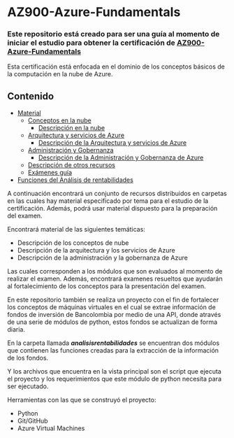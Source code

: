 # AZ900-Azure-Fundamentals

### Este repositorio está creado para ser una guía al momento de iniciar el estudio para obtener la certificación de [AZ900-Azure-Fundamentals](https://learn.microsoft.com/en-us/certifications/exams/az-900/)

Esta certificación está enfocada en el dominio de los conceptos básicos de la computación en la nube de Azure.

## Contenido

- [Material](./Material)
  - [Conceptos en la nube](./Material/1.%20Descripción)
    - [Descripción en la nube](./Material/1.%20Descripción/descripcionenlanube.md)
  - [Arquitectura y servicios de Azure](./Material/2.%20Arquitectura)
    - [Descripción de la Arquitectura y servicios de Azure](./Material/1.%20Descripción/otroarchivo.md)
  - [Administración y Gobernanza](./Material/3.%20Administración)
    - [Descripción de la Administración y Gobernanza de Azure](./Material/1.%20Descripción/otroarchivo.md)
  - [Descripción de otros recursos](./Material/Descripción%20de%20otros%20recursos)
  - [Exámenes guía](./Material/Examenes%20guía)
- [Funciones del Análisis de rentabilidades](./analisisrentabilidades) 


A continuación encontrará un conjunto de recursos distribuidos en carpetas en las cuales hay material especificado por tema para el estudio de la certificación. Además, podrá usar material dispuesto para la preparación del examen.

Encontrará material de las siguientes temáticas:

- Descripción de los conceptos de nube
- Descripción de la arquitectura y los servicios de Azure
- Descripción de la administración y la gobernanza de Azure

Las cuales corresponden a los módulos que son evaluados al momento de realizar el examen. 
Además, encontrará examenes resueltos que ayudarán al fortalecimiento de los conceptos para la presentación del examen. 

En este repositorio también se realiza un proyecto con el fin de fortalecer los conceptos de máquinas virtuales en el cual se extrae información de fondos de inversión de Bancolombia por medio de una API, donde através de una serie de módulos de python, estos fondos se actualizan de forma diaria.

En la carpeta llamada ***analisisrentabilidades*** se encuentran dos módulos que contienen las funciones creadas para la extracción de la información de los fondos.  

Y los archivos que encuentra en la vista principal son el script que ejecuta el proyecto y los requerimientos que este módulo de python necesita para ser ejecutado.

Herramientas con las que se construyó el proyecto: 

- Python
- Git/GitHub
- Azure Virtual Machines
